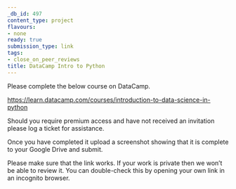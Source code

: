 ```yaml
---
_db_id: 497
content_type: project
flavours:
- none
ready: true
submission_type: link
tags:
- close_on_peer_reviews
title: DataCamp Intro to Python
---
```


Please complete the below course on DataCamp. 

https://learn.datacamp.com/courses/introduction-to-data-science-in-python

Should you require premium access and have not received an invitation please log a ticket for assistance.

Once you have completed it upload a screenshot showing that it is complete to your Google Drive and submit.

Please make sure that the link works. If your work is private then we won’t be able to review it. You can double-check this by opening your own link in an incognito browser.